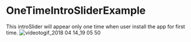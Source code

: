 # OneTimeIntroSliderExample
This introSlider will appear only one time when user install the app for first time.
![videotogif_2018 04 14_19 05 50](https://user-images.githubusercontent.com/31741209/38769296-2844a848-401e-11e8-80a2-2a64d2d2db13.gif)
